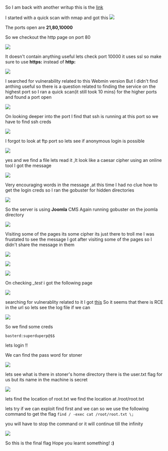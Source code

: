 So I am back with another writup
this is the [link](https://tryhackme.com/room/boilerctf2)

I started with a quick scan with nmap and got this
![](img/thm_boilerctf/1.png)

The ports open are **21,80,10000**

So we checkout the http page on port 80

![](img/thm_boilerctf/2.png)

It doesn't contain anything useful lets check port 10000
it uses ssl so make sure to use **https:** instead of **http:**

![](img/thm_boilerctf/3.png)

I searched for vulnerability related to this Webmin version But I didn't find anthing useful so 
there is a question related to finding the service on the highest port so I ran a quick scan(it still took 10 mins) for the higher ports and found a port open

![](img/thm_boilerctf/4.png)

On looking deeper into the port I find that ssh is running at this port so 
we have to find ssh creds 

![](img/thm_boilerctf/5.png)

I forgot to look at ftp port so lets see if anonymous login is possible

![](img/thm_boilerctf/6.png)

yes and we find a file lets read it ,It look like a caesar cipher using an online tool I got the message

![](img/thm_boilerctf/7.png)

Very encouraging words in the message ,at this time I had no clue how to get the login creds so I ran the gobuster for hidden directories

![](img/thm_boilerctf/8.png)

So the server is using  **Joomla** CMS
Again running gobuster on the joomla directory

![](img/thm_boilerctf/12.png)

Visiting some of the pages its some cipher its just there to troll me 
I was frustated to see the message I got after visiting some of the pages 
so I didn't share the message in them

![](img/thm_boilerctf/9.png)

![](img/thm_boilerctf/10.png)

![](img/thm_boilerctf/11.png)

On checking *_test* i got the following page

![](img/thm_boilerctf/13.png)

searching for vulnerablity related to it I got [this](https://www.exploit-db.com/exploits/47204)
So it seems that there is RCE in the url so lets see the log file if we can 

![](img/thm_boilerctf/14.png)


So we find some creds 

```basterd:superduperp@$$```

lets login !!

We can find the pass word for stoner 

![](img/thm_boilerctf/15.png)

lets see what is there in stoner's home directory
there is the user.txt flag for us but its name in the machine is secret

![](img/thm_boilerctf/16.png)

lets find the location of root.txt
we find the location at /root/root.txt

lets try if we can exploit find first 
and we can so we use the following command to get the flag
```find / -exec cat /root/root.txt \;```

you will have to stop the command or it will continue till the infinity

![](img/thm_boilerctf/17.png)

So this is the final flag
Hope you learnt something! **:)**